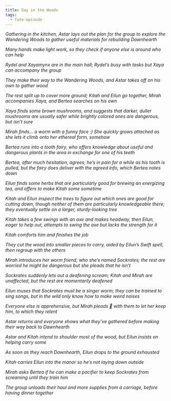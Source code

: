 ```yaml
---
title: Day in the Woods
tags:
  - fate-episode
---
```

*Gathering in the kitchen, Astar lays out the plan for the group to explore the Wandering Woods to gather useful materials for rebuilding Dawnhearth*

*Many hands make light work, so they check if anyone else is around who can help*

*Rydel and Xayamynx are in the main hall; Rydel’s busy with tasks but Xaya can accompany the group*

*They make their way to the Wandering Woods, and Astar takes off on his own to gather wood*

*The rest split up to cover more ground; Kitah and Eilun go together, Mirah accompanies Xaya, and Bertea searches on his own*

*Xaya finds some brown mushrooms, and suggests that darker, duller mushrooms are usually safer while brightly colored ones are dangerous, but isn’t sure*

*Mirah finds… a worm with a funny face :) She quickly grows attached as she lets it climb onto her ethereal form, somehow*

*Bertea runs into a tooth fairy, who offers knowledge about useful and dangerous plants in the area in exchange for one of his teeth*

*Bertea, after much hesitation, agrees; he’s in pain for a while as his tooth is pulled, but the fairy does deliver with the agreed info, which Bertea notes down*

*Eilun finds some herbs that are particularly good for brewing an energizing tea, and offers to make Kitah some sometime*

*Kitah and Eilun inspect the trees to figure out which ones are good for cutting down, though neither of them are particularly knowledgeable there; they eventually settle on a larger, sturdy-looking tree*

*Kitah takes a few swings with an axe and makes headway, then Eilun, eager to help out, attempts to swing the axe but lacks the strength for it*

*Kitah comforts him and finishes the job*

*They cut the wood into smaller pieces to carry, aided by Eilun’s Swift spell, then regroup with the others*

*Mirah introduces her worm friend, who she’s named Sockrates; the rest are worried he might be dangerous but she pleads that he isn’t*

*Sockrates suddenly lets out a deafening scream; Kitah and Mirah are unaffected, but the rest are momentarily deafened*

*Eilun muses that Sockrates must be a singer worm; they can be trained to sing songs, but in the wild only know how to make weird noises*

*Everyone else is apprehensive, but Mirah pleads 🥺 with them to let her keep him, to which they relent*

*Astar returns and everyone shows what they’ve gathered before making their way back to Dawnhearth*

*Astar and Kitah intend to shoulder most of the wood, but Eilun insists on helping carry some*

*As soon as they reach Dawnhearth, Eilun drops to the ground exhausted*

*Kitah carries Eilun into the manor so he’s not laying down outside*

*Mirah asks Bertea if he can make a pacifier to keep Sockrates from screaming until they train him*

*The group unloads their haul and more supplies from a carriage, before having dinner together*